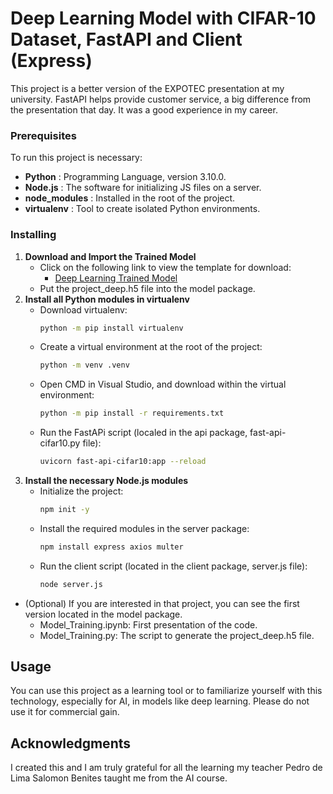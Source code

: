 # Deep Learning Model with CIFAR-10 Dataset, FastAPI and Client (Express)
This project is a better version of the EXPOTEC presentation at my university. FastAPI helps provide customer service, a big difference from the presentation that day. It was a good experience in my career.

### Prerequisites
To run this project is necessary:
 - **Python** : Programming Language, version 3.10.0.
 - **Node.js** : The software for initializing JS files on a server.
 - **node_modules** : Installed in the root of the project.
 - **virtualenv** :  Tool to create isolated Python environments.


### Installing
1. **Download and Import the Trained Model**
   - Click on the following link to view the template for download:  
      - [Deep Learning Trained Model](https://drive.google.com/drive/folders/1tdV7F4SxixymHosXs7g_cKSoghzT44HA?usp=sharing)  
   - Put the project_deep.h5 file into the model package.
2. **Install all Python modules in virtualenv**
   - Download virtualenv:  
      ```bash
      python -m pip install virtualenv
   - Create a virtual environment at the root of the project: 
      ```bash
      python -m venv .venv
   - Open CMD in Visual Studio, and download within the virtual environment: 
      ```bash
      python -m pip install -r requirements.txt
   - Run the FastAPi script (localed in the api package, fast-api-cifar10.py file): 
      ```bash
      uvicorn fast-api-cifar10:app --reload
3. **Install the necessary Node.js modules**
   - Initialize the project:  
      ```bash
      npm init -y
   - Install the required modules in the server package:
       ```bash
      npm install express axios multer
   - Run the client script (located in the client package, server.js file):
      ```bash
      node server.js
- (Optional) If you are interested in that project, you can see the first version located in the model package.
   - Model_Training.ipynb: First presentation of the code.
   - Model_Training.py: The script to generate the project_deep.h5 file.


## Usage
You can use this project as a learning tool or to familiarize yourself with this technology, especially for AI, in models like deep learning. Please do not use it for commercial gain.

## Acknowledgments
I created this and I am truly grateful for all the learning my teacher Pedro de Lima Salomon Benites taught me from the AI ​​course.
